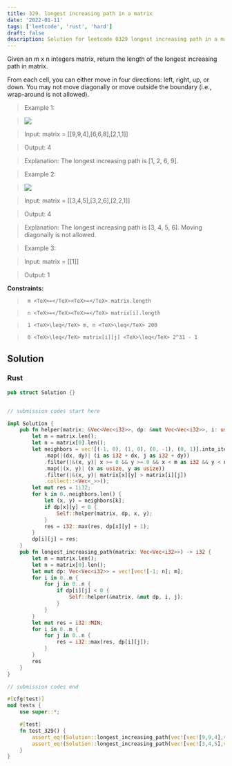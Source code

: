 ```yaml
---
title: 329. longest increasing path in a matrix
date: '2022-01-11'
tags: ['leetcode', 'rust', 'hard']
draft: false
description: Solution for leetcode 0329 longest increasing path in a matrix
---
```


 

  Given an m x n integers matrix, return the length of the longest increasing path in matrix.

  From each cell, you can either move in four directions: left, right, up, or down. You may not move diagonally or move outside the boundary (i.e., wrap-around is not allowed).

   

 >   Example 1:

 >   ![](https://assets.leetcode.com/uploads/2021/01/05/grid1.jpg)

 >   Input: matrix <TeX>=</TeX> [[9,9,4],[6,6,8],[2,1,1]]

 >   Output: 4

 >   Explanation: The longest increasing path is [1, 2, 6, 9].

  

 >   Example 2:

 >   ![](https://assets.leetcode.com/uploads/2021/01/27/tmp-grid.jpg)

 >   Input: matrix <TeX>=</TeX> [[3,4,5],[3,2,6],[2,2,1]]

 >   Output: 4

 >   Explanation: The longest increasing path is [3, 4, 5, 6]. Moving diagonally is not allowed.

  

 >   Example 3:

  

 >   Input: matrix <TeX>=</TeX> [[1]]

 >   Output: 1

  

   

  **Constraints:**

  

 >   	m <TeX>=</TeX><TeX>=</TeX> matrix.length

 >   	n <TeX>=</TeX><TeX>=</TeX> matrix[i].length

 >   	1 <TeX>\leq</TeX> m, n <TeX>\leq</TeX> 200

 >   	0 <TeX>\leq</TeX> matrix[i][j] <TeX>\leq</TeX> 2^31 - 1


## Solution
### Rust
```rust
pub struct Solution {}


// submission codes start here

impl Solution {
    pub fn helper(matrix: &Vec<Vec<i32>>, dp: &mut Vec<Vec<i32>>, i: usize, j: usize) {
        let m = matrix.len();
        let n = matrix[0].len();
        let neighbors = vec![(-1, 0), (1, 0), (0, -1), (0, 1)].into_iter()
            .map(|(dx, dy)| (i as i32 + dx, j as i32 + dy))
            .filter(|&(x, y)| x >= 0 && y >= 0 && x < m as i32 && y < n as i32)
            .map(|(x, y)| (x as usize, y as usize))
            .filter(|&(x, y)| matrix[x][y] > matrix[i][j])
            .collect::<Vec<_>>();
        let mut res = 1i32;
        for k in 0..neighbors.len() {
            let (x, y) = neighbors[k];
            if dp[x][y] < 0 {
                Self::helper(matrix, dp, x, y);
            }
            res = i32::max(res, dp[x][y] + 1);
        }
        dp[i][j] = res;
    }
    pub fn longest_increasing_path(matrix: Vec<Vec<i32>>) -> i32 {
        let m = matrix.len();
        let n = matrix[0].len();
        let mut dp: Vec<Vec<i32>> = vec![vec![-1; n]; m];
        for i in 0..m {
            for j in 0..n {
                if dp[i][j] < 0 {
                    Self::helper(&matrix, &mut dp, i, j);
                }
            }
        }
        let mut res = i32::MIN;
        for i in 0..m {
            for j in 0..n {
                res = i32::max(res, dp[i][j]);
            }
        }
        res
    }
}

// submission codes end

#[cfg(test)]
mod tests {
    use super::*;

    #[test]
    fn test_329() {
        assert_eq!(Solution::longest_increasing_path(vec![vec![9,9,4],vec![6,6,8],vec![2,1,1]]), 4);
        assert_eq!(Solution::longest_increasing_path(vec![vec![3,4,5],vec![3,2,6],vec![2,2,1]]), 4);
    }
}

```
